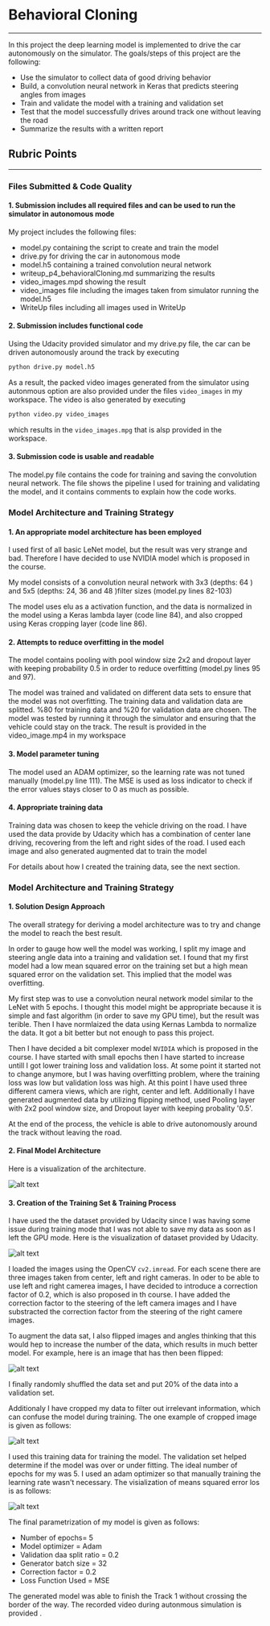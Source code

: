 # **Behavioral Cloning** 

---

In this project the deep learning model is implemented to drive the car autonomously on the simulator. The goals/steps of this project are the following:

* Use the simulator to collect data of good driving behavior
* Build, a convolution neural network in Keras that predicts steering angles from images
* Train and validate the model with a training and validation set
* Test that the model successfully drives around track one without leaving the road
* Summarize the results with a written report


[//]: # (Image References)

[image1]: ./Write_Up/Model.png "Model Visualization"
[image2]: ./Write_Up/croppedImg.png "CroppedImage"
[image3]: ./Write_Up/flippedImage.png "Original and flip"
[image4]: ./Write_Up/data_before.png "data visulaization"
[image5]: ./Write_Up/epoch_graph.png "Error Loss"

## Rubric Points
---
### Files Submitted & Code Quality

#### 1. Submission includes all required files and can be used to run the simulator in autonomous mode

My project includes the following files:
* model.py containing the script to create and train the model
* drive.py for driving the car in autonomous mode
* model.h5 containing a trained convolution neural network 
* writeup_p4_behavioralCloning.md  summarizing the results
* video_images.mpd showing the result
* video_images file including the images taken from simulator running the model.h5
* WriteUp files including all images used in WriteUp

#### 2. Submission includes functional code
Using the Udacity provided simulator and my drive.py file, the car can be driven autonomously around the track by executing 
```sh
python drive.py model.h5
```
As a result, the packed video images generated from the simulator using autonmous option are also provided under the files `video_images` in my workspace. The video is also generated by executing 
```sh
python video.py video_images
```
which results in the `video_images.mpg` that is alsp provided in the workspace.

#### 3. Submission code is usable and readable

The model.py file contains the code for training and saving the convolution neural network. The file shows the pipeline I used for training and validating the model, and it contains comments to explain how the code works.

### Model Architecture and Training Strategy

#### 1. An appropriate model architecture has been employed

I used first of all basic LeNet model, but the result was very strange and bad. Therefore I have decided to use NVIDIA model which is proposed in the course. 

My model consists of a convolution neural network with 3x3 (depths: 64 ) and 5x5 (depths: 24, 36 and 48 )filter sizes (model.py lines 82-103) 

The model uses elu as a activation function, and the data is normalized in the model using a Keras lambda layer (code line 84), and also cropped using Keras cropping layer (code line 86). 

#### 2. Attempts to reduce overfitting in the model

The model contains pooling with pool window size 2x2 and dropout layer with keeping probability 0.5 in order to reduce overfitting (model.py lines 95 and 97). 

The model was trained and validated on different data sets to ensure that the model was not overfitting. The training data and validation data are splitted. %80 for training data and %20 for validation data are chosen. The model was tested by running it through the simulator and ensuring that the vehicle could stay on the track. The result is provided in the video_image.mp4 in my workspace

#### 3. Model parameter tuning

The model used an ADAM optimizer, so the learning rate was not tuned manually (model.py line 111).
The MSE is used as loss indicator to check if the error values stays closer to 0 as much as possible.

#### 4. Appropriate training data

Training data was chosen to keep the vehicle driving on the road. I have used the data provide by Udacity which has a combination of center lane driving, recovering from the left and right sides of the road. I used each image and also generated augmented dat to train the model

For details about how I created the training data, see the next section. 

### Model Architecture and Training Strategy

#### 1. Solution Design Approach

The overall strategy for deriving a model architecture was to try and change the model to reach the best result.

In order to gauge how well the model was working, I split my image and steering angle data into a training and validation set. I found that my first model had a low mean squared error on the training set but a high mean squared error on the validation set. This implied that the model was overfitting.

My first step was to use a convolution neural network model similar to the LeNet with 5 epochs. I thought this model might be appropriate because it is simple and fast algorithm (in order to save my GPU time), but the result was terible. Then I have normlaized the data using Kernas Lambda to normalize the data. It got a bit better but not enough to pass this project.

Then I have decided a bit complexer model `NVIDIA` which is proposed in the course. I have started with small epochs then I have started to increase untill I got lower training loss and validation loss. At some point it started not to change anymore, but I was having overfitting problem, where the training loss was low but validation loss was high. At this point I have used three different camera views, which are right, center and left. Additionally  I have generated augmented data by utilizing flipping method, used Pooling layer with 2x2 pool window size, and Dropout layer with keeping probality '0.5'.

At the end of the process, the vehicle is able to drive autonomously around the track without leaving the road.

#### 2. Final Model Architecture

Here is a visualization of the architecture.

![alt text][image1]

#### 3. Creation of the Training Set & Training Process

I have used the the dataset provided by Udacity since I was having some issue during training mode that I was not able to save my data as soon as I left the GPU mode. Here is the visualization of dataset provided by Udacity.

![alt text][image4]

I loaded the images using the OpenCV `cv2.imread`. For each scene there are three images taken from center, left and right cameras. In oder to be able to use left and right camerea images, I have decided to introduce a correction factor of 0.2, which is also proposed in th course. I have added the correction factor to the steering of the left camera images and I have substracted the correction factor from the steering of the right camere images.

To augment the data sat, I also flipped images and angles thinking that this would hep to increase the number of the data, which results in much better model. For example, here is an image that has then been flipped:

![alt text][image3]


I finally randomly shuffled the data set and put 20% of the data into a validation set. 

Additionaly I have cropped my data to filter out irrelevant information, which can confuse the model during training. The one example of cropped image is given as follows:

![alt text][image2]


I used this training data for training the model. The validation set helped determine if the model was over or under fitting. The ideal number of epochs for my was 5.  I used an adam optimizer so that manually training the learning rate wasn't necessary. The visialization of means squared error los is as follows: 

![alt text][image5]

The final parametrization of my model is given as follows:

- Number of epochs= 5
- Model optimizer = Adam
- Validation daa split ratio = 0.2
- Generator batch size = 32
- Correction factor =  0.2
- Loss Function Used = MSE

The generated model was able to finish the Track 1 without crossing the border of the way. The recorded video during autonmous simulation is provided .
